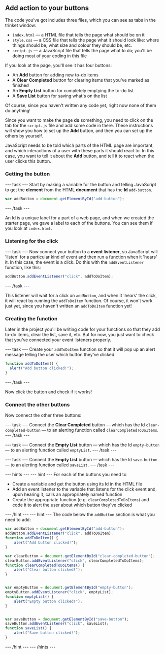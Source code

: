 ## Add action to your buttons

The code you've got includes three files, which you can see as tabs in the trinket window:
  - `index.html` — a HTML file that tells the page what should be on it
  - `style.css` — a CSS file that tells the page what it should look like: where things should be, what size and colour they should be, etc.
  - `script.js` — a JavaScript file that tells the page what to do; you'll be doing most of your coding in this file

If you look at the page, you'll see it has four buttons:

  - An **Add** button for adding new to-do items
  - A **Clear Completed** button for clearing items that you've marked as finished
  - An **Empty List** button for completely emptying the to-do list
  - A **Save List** button for saving what's on the list

Of course, since you haven't written any code yet, right now none of them do anything!

Since you want to make the page **do** something, you need to click on the tab for the `script.js` file and add some code in there. These instructions will show you how to set up the **Add** button, and then you can set up the others by yourself.

JavaScript needs to be told which parts of the HTML page are important, and which interactions of a user with these parts it should react to. In this case, you want to tell it about the **Add** button, and tell it to react when the user clicks this button.

### Getting the button
--- task ---
Start by making a variable for the button and telling JavaScript to get the **element** from the HTML **document** that has the **Id** `add-button`. 

```JavaScript
var addButton = document.getElementById("add-button");
```
--- /task ---

An Id is a unique label for a part of a web page, and when we created the starter page, we gave a label to each of the buttons. You can see them if you look at `index.html`.

### Listening for the click
--- task ---
Now connect your button to a **event listener**, so JavaScript will 'listen' for a particular kind of event and then run a function when it 'hears' it. In this case, the event is a click. Do this with the `addEventListener` function, like this:

```JavaScript
addButton.addEventListener("click", addToDoItem);
```
--- /task ---

This listener will wait for a click on `addButton`, and when it 'hears' the click, it will react by running the `addToDoItem` function. Of course, it won't work just yet, since you haven't written an `addToDoItem` function yet!

### Creating the function
Later in the project you'll be writing code for your functions so that they add to-do items, clear the list, save it, etc. But for now, you just want to check that you've connected your event listeners properly. 

--- task ---
Create your `addToDoItem` function so that it will pop up an alert message telling the user which button they've clicked.

```JavaScript
function addToDoItem() {
  alert("Add button clicked!");
}
```
--- /task ---

Now click the button and check if it works!

### Connect the other buttons
Now connect the other three buttons:

--- task ---
Connect the **Clear Completed** button — which has the Id `clear-completed-button` — to an alerting function called `clearCompletedToDoItems`.
--- /task ---

--- task ---
Connect the **Empty List** button — which has the Id `empty-button` — to an alerting function called `emptyList`.
--- /task ---

--- task ---
Connect the **Empty List** button — which has the Id `save-button` — to an alerting function called `saveList`.
--- /task ---

--- hints ---
--- hint ---
For each of the buttons you need to:

  - Create a variable and get the button using its Id in the HTML file
  - Add an event listener to the variable that listens for the click event and, upon hearing it, calls an appropriately named function
  - Create the appropriate function (e.g. `clearCompletedToDoItems`) and code it to alert the user about which button they've clicked

--- /hint ---
--- hint ---
The code below the `addButton` section is what you need to add:

```JavaScript
var addButton = document.getElementById("add-button");
addButton.addEventListener("click", addToDoItem);
function addToDoItem() {
    alert("Add button clicked!");
}

var clearButton = document.getElementById("clear-completed-button");
clearButton.addEventListener("click", clearCompletedToDoItems);
function clearCompletedToDoItems() {
    alert("Clear button clicked!");
}


var emptyButton = document.getElementById("empty-button");
emptyButton.addEventListener("click", emptyList);
function emptyList() {
    alert("Empty button clicked!");
}


var saveButton = document.getElementById("save-button");
saveButton.addEventListener("click", saveList);
function saveList() {
    alert("Save button clicked!");
}
```
--- /hint ---
--- /hints ---
